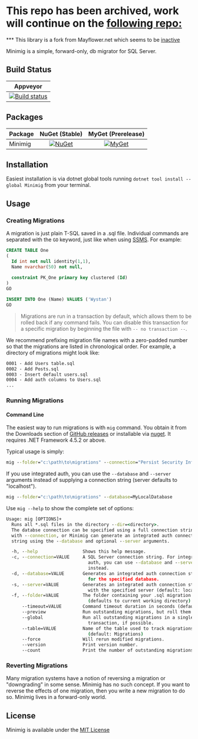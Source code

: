 # This repo has been archived, work will continue on the [following repo:](https://github.com/Jaxelr/Minimig)

*** This library is a fork from Mayflower.net which seems to be [inactive](https://github.com/bretcope/Mayflower.NET)

Minimig is a simple, forward-only, db migrator for SQL Server.

## Build Status

| Appveyor  |
| :---:     |
| [![Build status][build-img]][build] |

## Packages

Package | NuGet (Stable) | MyGet (Prerelease)
| :--- | :---: | :---: |
| Minimig | [![NuGet][nuget-mig-img]][nuget-mig] | [![MyGet][myget-mig-img]][myget-mig] |

## Installation

Easiest installation is via dotnet global tools running `dotnet tool install --global Minimig` from your terminal.

## Usage

### Creating Migrations

A migration is just plain T-SQL saved in a .sql file. Individual commands are separated with the `GO` keyword, just like when using [SSMS](https://msdn.microsoft.com/en-us/library/mt238290.aspx). For example:

```sql
CREATE TABLE One
(
  Id int not null identity(1,1),
  Name nvarchar(50) not null,
  
  constraint PK_One primary key clustered (Id)
)
GO

INSERT INTO One (Name) VALUES ('Wystan')
GO
```

> Migrations are run in a transaction by default, which allows them to be rolled back if any command fails. You can disable this transaction for a specific migration by beginning the file with `-- no transaction --`.

We recommend prefixing migration file names with a zero-padded number so that the migrations are listed in chronological order. For example, a directory of migrations might look like:

``` cmd
0001 - Add Users table.sql
0002 - Add Posts.sql
0003 - Insert default users.sql
0004 - Add auth columns to Users.sql
...
```

### Running Migrations

#### Command Line

The easiest way to run migrations is with `mig` command. You obtain it from the Downloads section of [GitHub releases](https://github.com/jaxelr/Minimig/releases) or installable via [nuget](https://www.nuget.org/packages/Minimig/). It requires .NET Framework 4.5.2 or above.

Typical usage is simply:

``` cmd
mig --folder="c:\path\to\migrations" --connection="Persist Security Info=False;Integrated Security=true;Initial Catalog=MyDatabase;server=localhost"
```

If you use integrated auth, you can use the `--database` and `--server` arguments instead of supplying a connection string (server defaults to "localhost").

``` cmd
mig --folder="c:\path\to\migrations" --database=MyLocalDatabase
```

Use `mig --help` to show the complete set of options:

``` cmd
Usage: mig [OPTIONS]+
  Runs all *.sql files in the directory --dir=<directory>.
  The databse connection can be specified using a full connection string
  with --connection, or Minimig can generate an integrated auth connection
  string using the --database and optional --server arguments.

  -h, --help                 Shows this help message.
  -c, --connection=VALUE     A SQL Server connection string. For integrated
                               auth, you can use --database and --server
                               instead.
  -d, --database=VALUE       Generates an integrated auth connection string
                               for the specified database.
  -s, --server=VALUE         Generates an integrated auth connection string
                               with the specified server (default: localhost).
  -f, --folder=VALUE         The folder containing your .sql migration files
                               (defaults to current working directory).
      --timeout=VALUE        Command timeout duration in seconds (default: 30)
      --preview              Run outstanding migrations, but roll them back.
      --global               Run all outstanding migrations in a single
                               transaction, if possible.
      --table=VALUE          Name of the table used to track migrations
                               (default: Migrations)
      --force                Will rerun modified migrations.
      --version              Print version number.
      --count                Print the number of outstanding migrations.
```

### Reverting Migrations

Many migration systems have a notion of reversing a migration or "downgrading" in some sense. Minimig has no such concept. If you want to reverse the effects of one migration, then you write a new migration to do so. Minimig lives in a forward-only world.

## License

Minimig is available under the [MIT License](https://github.com/Jaxelr/Minimig/blob/master/LICENSE)

[build-img]: https://ci.appveyor.com/api/projects/status/v0tvqedqw4nuwpk4/branch/master?svg=true
[build]: https://ci.appveyor.com/project/Jaxelr/minimig/branch/master
[nuget-mig-img]: https://img.shields.io/nuget/v/Minimig.svg
[nuget-mig]: https://www.nuget.org/packages/Minimig
[myget-mig-img]: https://img.shields.io/myget/minimig/v/Minimig.svg
[myget-mig]: https://www.myget.org/feed/minimig/package/nuget/Minimig
